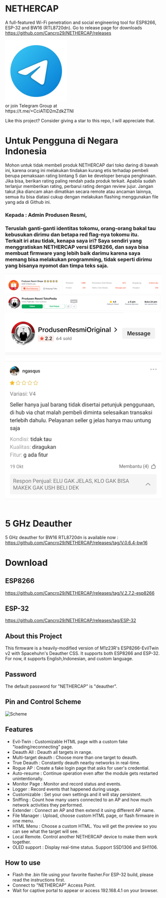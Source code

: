 # NETHERCAP
A full-featured Wi-Fi penetration and social engineering tool for ESP8266, ESP-32 and BW16 (RTL8720dn). Go to release page for downloads<br>
https://github.com/Cancro29/NETHERCAP/releases<br>

<a href=https://t.me/+CciATlD2mZdkZTNl>
    <img src="images/icon_telegram.jpg" alt="Scheme" width="200"/>
</a>
<br>
or join Telegram Group at <br>
https://t.me/+CciATlD2mZdkZTNl

Like this project? Consider giving a star to this repo, I will appreciate that.
# Untuk Pengguna di Negara Indonesia
Mohon untuk tidak membeli produk NETHERCAP dari toko daring di bawah ini, karena orang ini melakukan tindakan kurang etis terhadap pembeli berupa pemaksaan rating bintang 5 dan ke developer berupa penghinaan.<br>
Jika bisa, berikan rating paling rendah pada produk terkait. Apabila sudah terlanjur memberikan rating, perbarui rating dengan review jujur. Jangan takut jika diancam akan dimatikan secara remote atau ancaman lainnya, semua itu bisa diatasi cukup dengan melakukan flashing menggunakan file yang ada di Github ini.<br>
### Kepada : Admin Produsen Resmi,
### Teruslah ganti-ganti identitas tokomu, orang-orang bakal tau kebusukan dirimu dan betapa red flag-nya tokomu itu. <br>Terkait iri atau tidak, kenapa saya iri? Saya sendiri yang menggratiskan NETHERCAP versi ESP8266, dan saya bisa membuat firmware yang lebih baik darimu karena saya memang bisa melakukan programming, tidak seperti dirimu yang bisanya nyomot dan timpa teks saja. 
![Scheme](images/shopee2.PNG)<br>
![Scheme](images/tokped1.PNG)<br>
![Scheme](images/tiktok1.jpg)<br>
![Scheme](images/shopee3.jpg)<br>
<br>

# 5 GHz Deauther
5 GHz deauther for BW16 RTL8720dn is available now :
https://github.com/Cancro29/NETHERCAP/releases/tag/V.0.6.4-bw16

# Download
## ESP8266
https://github.com/Cancro29/NETHERCAP/releases/tag/V.2.7.2-esp8266
## ESP-32
https://github.com/Cancro29/NETHERCAP/releases/tag/ESP-32

## About this Project
This firmware is a heavily-modified version of M1z23R's ESP8266-EvilTwin v2 with Spacehuhn's Deauther CSS.
It supports both ESP8266 and ESP-32. For now, it supports English,Indonesian, and custom language.

## Password
The default password for "NETHERCAP" is "deauther".
## Pin and Control Scheme
![Scheme](images/NETHERCAP_quickguide.png)
## Features
- Evil-Twin : Customizable HTML page with a custom fake "loading/reconnecting" page.
- Deauth All : Deauth all targets in range.
- Multi-target deauth : Choose more than one target to deauth.
- True Deauth : Constantly deauth nearby networks in real-time.
- Rogue AP  : Create a fake login page that asks for user's credential.
- Auto-resume : Continue operation even after the module gets restarted unintentionally.
- Monitor Page : Monitor and record status and events.
- Logger  : Record events that happened during usage.
- Customizable : Set your own settings and it will stay persistent.
- Sniffing : Count how many users connected to an AP and how much network activities they performed.
- Extender : Connect an AP and then extend it using different AP name.
- File Manager : Upload, choose custom HTML page, or flash firmware in one menu.
- HTML Menu : Choose a custom HTML. You will get the preview so you can see what the target will see.
- Local Remote. Control another NETHERCAP device to make them work together.
- OLED support : Display real-time status. Support SSD1306 and SH1106.

## How to use
- Flash the .bin file using your favorite flasher.For ESP-32 build, please read the instructions first. 
- Connect to "NETHERCAP" Access Point.
- Wait for captive portal to appear or access 192.168.4.1 on your browser.
